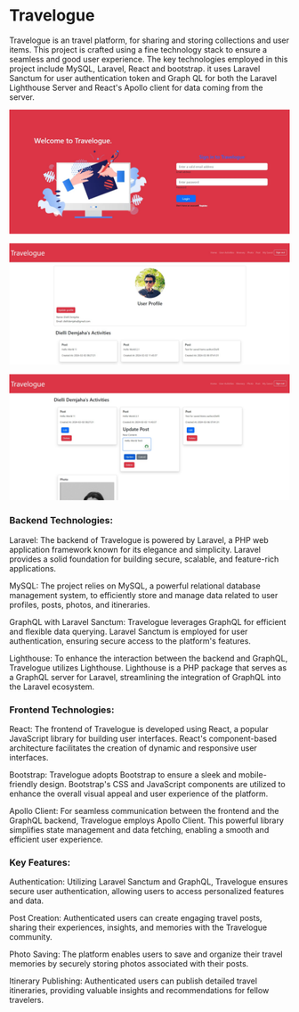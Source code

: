 # Travelogue

Travelogue is an travel platform, for sharing and storing collections and user items. This project is crafted using a fine technology stack to ensure a seamless and good user experience. The key technologies employed in this project include MySQL, Laravel, React and bootstrap. it uses Laravel Sanctum for user authentication token and Graph QL for both the Laravel Lighthouse Server and React's Apollo client for data coming from the server.

![Example Screenshot](travelogue-login-1.jpg)

![Example Screenshot](travelogue-profile-1.jpg)

![Example Screenshot](travelogue-activities-1.jpg)


### Backend Technologies:

Laravel: The backend of Travelogue is powered by Laravel, a PHP web application framework known for its elegance and simplicity. Laravel provides a solid foundation for building secure, scalable, and feature-rich applications.

MySQL: The project relies on MySQL, a powerful relational database management system, to efficiently store and manage data related to user profiles, posts, photos, and itineraries.

GraphQL with Laravel Sanctum: Travelogue leverages GraphQL for efficient and flexible data querying. Laravel Sanctum is employed for user authentication, ensuring secure access to the platform's features.

Lighthouse: To enhance the interaction between the backend and GraphQL, Travelogue utilizes Lighthouse. Lighthouse is a PHP package that serves as a GraphQL server for Laravel, streamlining the integration of GraphQL into the Laravel ecosystem.

### Frontend Technologies:

React: The frontend of Travelogue is developed using React, a popular JavaScript library for building user interfaces. React's component-based architecture facilitates the creation of dynamic and responsive user interfaces.

Bootstrap: Travelogue adopts Bootstrap to ensure a sleek and mobile-friendly design. Bootstrap's CSS and JavaScript components are utilized to enhance the overall visual appeal and user experience of the platform.

Apollo Client: For seamless communication between the frontend and the GraphQL backend, Travelogue employs Apollo Client. This powerful library simplifies state management and data fetching, enabling a smooth and efficient user experience.

### Key Features:

Authentication: Utilizing Laravel Sanctum and GraphQL, Travelogue ensures secure user authentication, allowing users to access personalized features and data.

Post Creation: Authenticated users can create engaging travel posts, sharing their experiences, insights, and memories with the Travelogue community.

Photo Saving: The platform enables users to save and organize their travel memories by securely storing photos associated with their posts.

Itinerary Publishing: Authenticated users can publish detailed travel itineraries, providing valuable insights and recommendations for fellow travelers.
